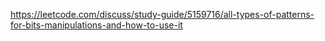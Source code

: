 https://leetcode.com/discuss/study-guide/5159716/all-types-of-patterns-for-bits-manipulations-and-how-to-use-it